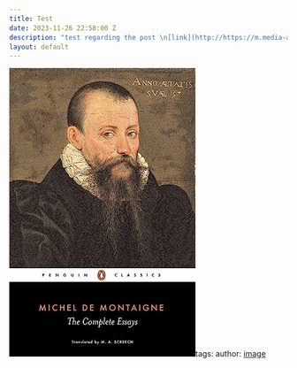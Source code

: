 ```yaml
---
title: Test
date: 2023-11-26 22:58:00 Z
description: "test regarding the post \n[link](http://https://m.media-amazon.com/images/I/91IxQ8FgZrL._AC_UY218_.jpg)"
layout: default
---
```


![montaigne.jpg](/uploads/montaigne.jpg)tags: 
author: 
[image]( http://https://m.media-amazon.com/images/I/91IxQ8FgZrL._AC_UY218_.jpg)